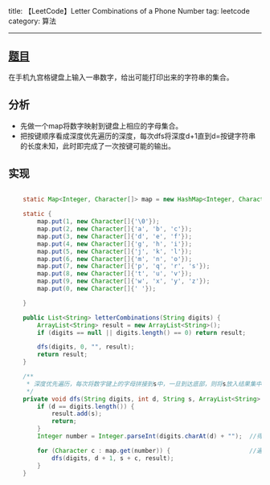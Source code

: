title: 【LeetCode】Letter Combinations of a Phone Number
tag: leetcode
category: 算法

---

## [题目](https://leetcode.com/submissions/detail/27236262/)


在手机九宫格键盘上输入一串数字，给出可能打印出来的字符串的集合。


## 分析

- 先做一个map将数字映射到键盘上相应的字母集合。
- 把按键顺序看成深度优先遍历的深度，每次dfs将深度d+1直到d=按键字符串的长度未知，此时即完成了一次按键可能的输出。


## 实现

```java

	static Map<Integer, Character[]> map = new HashMap<Integer, Character[]>();   //数字键--键上的字母集合

    static {
        map.put(1, new Character[]{'\0'});
        map.put(2, new Character[]{'a', 'b', 'c'});
        map.put(3, new Character[]{'d', 'e', 'f'});
        map.put(4, new Character[]{'g', 'h', 'i'});
        map.put(5, new Character[]{'j', 'k', 'l'});
        map.put(6, new Character[]{'m', 'n', 'o'});
        map.put(7, new Character[]{'p', 'q', 'r', 's'});
        map.put(8, new Character[]{'t', 'u', 'v'});
        map.put(9, new Character[]{'w', 'x', 'y', 'z'});
        map.put(0, new Character[]{' '});

    }

    public List<String> letterCombinations(String digits) {
        ArrayList<String> result = new ArrayList<String>();
        if (digits == null || digits.length() == 0) return result;

        dfs(digits, 0, "", result);
        return result;
    }

    /**
     * 深度优先遍历，每次将数字键上的字母拼接到s中，一旦到达底部，则将s放入结果集中，并返回
     */
    private void dfs(String digits, int d, String s, ArrayList<String> result) {
        if (d == digits.length()) {
            result.add(s);
            return;
        }
        Integer number = Integer.parseInt(digits.charAt(d) + "");  //得到输入数字串在深度d时的数字

        for (Character c : map.get(number)) {                      //遍历该数字对应的每一个字母
            dfs(digits, d + 1, s + c, result);
        }
    }

```



